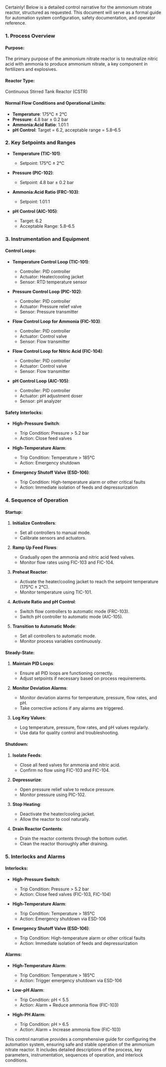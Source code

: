 Certainly! Below is a detailed control narrative for the ammonium nitrate reactor, structured as requested. This document will serve as a formal guide for automation system configuration, safety documentation, and operator reference.

### 1. Process Overview

#### Purpose:
The primary purpose of the ammonium nitrate reactor is to neutralize nitric acid with ammonia to produce ammonium nitrate, a key component in fertilizers and explosives.

#### Reactor Type:
Continuous Stirred Tank Reactor (CSTR)

#### Normal Flow Conditions and Operational Limits:
- **Temperature**: 175°C ± 2°C
- **Pressure**: 4.8 bar ± 0.2 bar
- **Ammonia:Acid Ratio**: 1.01:1
- **pH Control**: Target = 6.2, acceptable range = 5.8–6.5

### 2. Key Setpoints and Ranges

- **Temperature (TIC-101)**:
  - Setpoint: 175°C ± 2°C

- **Pressure (PIC-102)**:
  - Setpoint: 4.8 bar ± 0.2 bar

- **Ammonia:Acid Ratio (FRC-103)**:
  - Setpoint: 1.01:1

- **pH Control (AIC-105)**:
  - Target: 6.2
  - Acceptable Range: 5.8–6.5

### 3. Instrumentation and Equipment

#### Control Loops:
- **Temperature Control Loop (TIC-101)**:
  - Controller: PID controller
  - Actuator: Heater/cooling jacket
  - Sensor: RTD temperature sensor

- **Pressure Control Loop (PIC-102)**:
  - Controller: PID controller
  - Actuator: Pressure relief valve
  - Sensor: Pressure transmitter

- **Flow Control Loop for Ammonia (FIC-103)**:
  - Controller: PID controller
  - Actuator: Control valve
  - Sensor: Flow transmitter

- **Flow Control Loop for Nitric Acid (FIC-104)**:
  - Controller: PID controller
  - Actuator: Control valve
  - Sensor: Flow transmitter

- **pH Control Loop (AIC-105)**:
  - Controller: PID controller
  - Actuator: pH adjustment doser
  - Sensor: pH analyzer

#### Safety Interlocks:
- **High-Pressure Switch**:
  - Trip Condition: Pressure > 5.2 bar
  - Action: Close feed valves

- **High-Temperature Alarm**:
  - Trip Condition: Temperature > 185°C
  - Action: Emergency shutdown

- **Emergency Shutoff Valve (ESD-106)**:
  - Trip Condition: High-temperature alarm or other critical faults
  - Action: Immediate isolation of feeds and depressurization

### 4. Sequence of Operation

#### Startup:
1. **Initialize Controllers**:
   - Set all controllers to manual mode.
   - Calibrate sensors and actuators.

2. **Ramp Up Feed Flows**:
   - Gradually open the ammonia and nitric acid feed valves.
   - Monitor flow rates using FIC-103 and FIC-104.

3. **Preheat Reactor**:
   - Activate the heater/cooling jacket to reach the setpoint temperature (175°C ± 2°C).
   - Monitor temperature using TIC-101.

4. **Activate Ratio and pH Control**:
   - Switch flow controllers to automatic mode (FRC-103).
   - Switch pH controller to automatic mode (AIC-105).

5. **Transition to Automatic Mode**:
   - Set all controllers to automatic mode.
   - Monitor process variables continuously.

#### Steady-State:
1. **Maintain PID Loops**:
   - Ensure all PID loops are functioning correctly.
   - Adjust setpoints if necessary based on process requirements.

2. **Monitor Deviation Alarms**:
   - Monitor deviation alarms for temperature, pressure, flow rates, and pH.
   - Take corrective actions if any alarms are triggered.

3. **Log Key Values**:
   - Log temperature, pressure, flow rates, and pH values regularly.
   - Use data for quality control and troubleshooting.

#### Shutdown:
1. **Isolate Feeds**:
   - Close all feed valves for ammonia and nitric acid.
   - Confirm no flow using FIC-103 and FIC-104.

2. **Depressurize**:
   - Open pressure relief valve to reduce pressure.
   - Monitor pressure using PIC-102.

3. **Stop Heating**:
   - Deactivate the heater/cooling jacket.
   - Allow the reactor to cool naturally.

4. **Drain Reactor Contents**:
   - Drain the reactor contents through the bottom outlet.
   - Clean the reactor thoroughly after draining.

### 5. Interlocks and Alarms

#### Interlocks:
- **High-Pressure Switch**:
  - Trip Condition: Pressure > 5.2 bar
  - Action: Close feed valves (FIC-103, FIC-104)

- **High-Temperature Alarm**:
  - Trip Condition: Temperature > 185°C
  - Action: Emergency shutdown via ESD-106

- **Emergency Shutoff Valve (ESD-106)**:
  - Trip Condition: High-temperature alarm or other critical faults
  - Action: Immediate isolation of feeds and depressurization

#### Alarms:
- **High-Temperature Alarm**:
  - Trip Condition: Temperature > 185°C
  - Action: Trigger emergency shutdown via ESD-106

- **Low-pH Alarm**:
  - Trip Condition: pH < 5.5
  - Action: Alarm + Reduce ammonia flow (FIC-103)

- **High-PH Alarm**:
  - Trip Condition: pH > 6.5
  - Action: Alarm + Increase ammonia flow (FIC-103)

This control narrative provides a comprehensive guide for configuring the automation system, ensuring safe and stable operation of the ammonium nitrate reactor. It includes detailed descriptions of the process, key parameters, instrumentation, sequences of operation, and interlock conditions.
